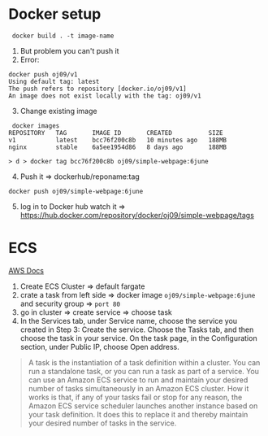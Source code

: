 # Docker setup
```docker
 docker build . -t image-name
```

1. But problem you can't push it
2. Error:
```
docker push oj09/v1
Using default tag: latest
The push refers to repository [docker.io/oj09/v1]
An image does not exist locally with the tag: oj09/v1
```
3. Change existing image
```docker
 docker images
REPOSITORY   TAG       IMAGE ID       CREATED          SIZE
v1           latest    bcc76f200c8b   10 minutes ago   188MB
nginx        stable    6a5ee1954d86   8 days ago       188MB

> d > docker tag bcc76f200c8b oj09/simple-webpage:6june
```
4. Push it => dockerhub/reponame:tag
```
docker push oj09/simple-webpage:6june
```
5. log in to Docker hub watch it => https://hub.docker.com/repository/docker/oj09/simple-webpage/tags

# ECS 
[AWS Docs](https://docs.aws.amazon.com/AmazonECS/latest/developerguide/getting-started-fargate.html)
1. Create ECS Cluster => default fargate
2. crate a task from left side => docker image `oj09/simple-webpage:6june` and security group => `port 80`
3. go in cluster => create service => choose task 
4. In the Services tab, under Service name, choose the service you created in Step 3: Create the service.
Choose the Tasks tab, and then choose the task in your service.
On the task page, in the Configuration section, under Public IP, choose Open address.
> A task is the instantiation of a task definition within a cluster. You can run a standalone task, or you can run a task as part of a service.
> You can use an Amazon ECS service to run and maintain your desired number of tasks simultaneously in an Amazon ECS cluster.
>  How it works is that, if any of your tasks fail or stop for any reason, the Amazon ECS service scheduler launches another instance based on your task definition. It does this to replace it and thereby maintain your desired number of tasks in the service.
